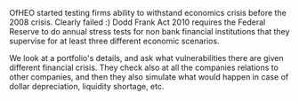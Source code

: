 OfHEO started testing firms ability to withstand economics crisis before the 2008 crisis. Clearly failed :)
Dodd Frank Act 2010 requires the Federal Reserve to do annual stress tests for non bank financial institutions that they supervise for at least three different economic scenarios. 

We look at a portfolio's details, and ask what vulnerabilities there are given different financial crisis. They check also at all the companies relations to other companies, and then they also simulate what would happen in case of dollar depreciation, liquidity shortage, etc. 